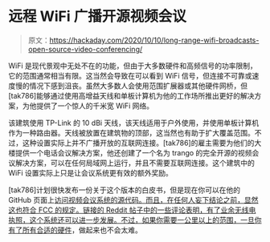# 远程 WiFi 广播开源视频会议

> 原文：<https://hackaday.com/2020/10/10/long-range-wifi-broadcasts-open-source-video-conferencing/>

WiFi 是现代景观中无处不在的功能，但由于大多数硬件和高频信号的功率限制，它的范围通常相当有限。这当然会导致在可以看到 WiFi 信号，但连接不可靠或速度慢的情况下感到沮丧。虽然大多数人会使用范围扩展器或其他硬件网桥，但[tak786]能够通过使用高增益天线和单板计算机为他的工作场所推出更好的解决方案，为他提供了一个惊人的千米宽 WiFi 网络。

该建筑使用 TP-Link 的 10 dBi 天线，该天线适用于户外使用，并使用单板计算机作为一种路由器。天线被放置在建筑物的顶部，这当然也有助于扩大覆盖范围。不过，这种设置实际上并不广播开放的互联网连接。[tak786]的雇主需要为他们的大楼提供一个电话会议解决方案，他还创建了一个名为 trango 的完全开源的视频会议解决方案，可以在任何局域网上运行，并且不需要互联网连接。这个建筑中的 WiFi 设置实际上只是让会议系统更有效的额外奖励。

[tak786]计划很快发布一份关于这个版本的白皮书，但是现在你可以在他的 GitHub 页面上[访问视频会议系统的源代码。而且，在任何人妄下结论之前，显然这也符合 FCC 的规定。链接的 Reddit 帖子中的一些评论表明，有了业余无线电执照，这个系统还可以进一步发展。不过，如果你需要一公里以上的范围，](https://github.com/trango-io/trango-self-hosted)[一旦你有了所有合适的硬件](https://hackaday.com/2017/04/11/esp32-wifi-hits-10km-with-a-little-help/)，做起来也不会太难。